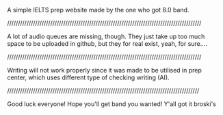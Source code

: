 A simple IELTS prep website made by the one who got 8.0 band.

//////////////////////////////////////////////////////////////////////////////////////////

A lot of audio queues are missing, though. They just take up too much space to be uploaded in github, but they for real exist, yeah, for sure....

//////////////////////////////////////////////////////////////////////////////////////////

Writing will not work properly since it was made to be utilised in prep center, which uses different type of checking writing (AI).

/////////////////////////////////////////////////////////////////////////////////////////

Good luck everyone! Hope you'll get band you wanted! Y'all got it broski's
